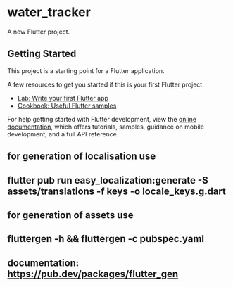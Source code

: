 # water_tracker

A new Flutter project.

## Getting Started

This project is a starting point for a Flutter application.

A few resources to get you started if this is your first Flutter project:

- [Lab: Write your first Flutter app](https://docs.flutter.dev/get-started/codelab)
- [Cookbook: Useful Flutter samples](https://docs.flutter.dev/cookbook)

For help getting started with Flutter development, view the
[online documentation](https://docs.flutter.dev/), which offers tutorials,
samples, guidance on mobile development, and a full API reference.

## for generation of localisation use 
## flutter pub run easy_localization:generate -S assets/translations -f keys -o locale_keys.g.dart

## for generation of assets use 
## fluttergen -h && fluttergen -c pubspec.yaml
## documentation: https://pub.dev/packages/flutter_gen
